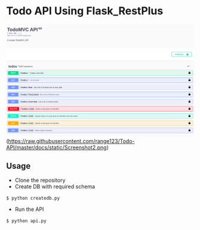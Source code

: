 # Todo API Using Flask_RestPlus
![Flask RESTplus Example API](https://raw.githubusercontent.com/range123/Todo-API/master/docs/static/Screenshot1.png)
(https://raw.githubusercontent.com/range123/Todo-API/master/docs/static/Screenshot2.png)

## Usage
* Clone the repository
* Create DB with required schema
```
$ python createdb.py
```
* Run the API
```
$ python api.py
```